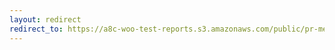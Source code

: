 ```yaml
---
layout: redirect
redirect_to: https://a8c-woo-test-reports.s3.amazonaws.com/public/pr-merge/41428/e2e/index.html
---
```


